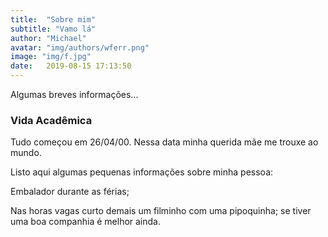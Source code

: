 ```yaml
---
title:  "Sobre mim"
subtitle: "Vamo lá"
author: "Michael"
avatar: "img/authors/wferr.png"
image: "img/f.jpg"
date:   2019-08-15 17:13:50
---
```


 Algumas breves informações...
### Vida Acadêmica
Tudo começou em 26/04/00. Nessa data minha querida mãe me trouxe ao mundo.

Listo aqui algumas pequenas informações sobre minha pessoa:

Embalador durante as férias;

Nas horas vagas curto demais um filminho com uma pipoquinha; se tiver uma boa companhia é melhor ainda.



